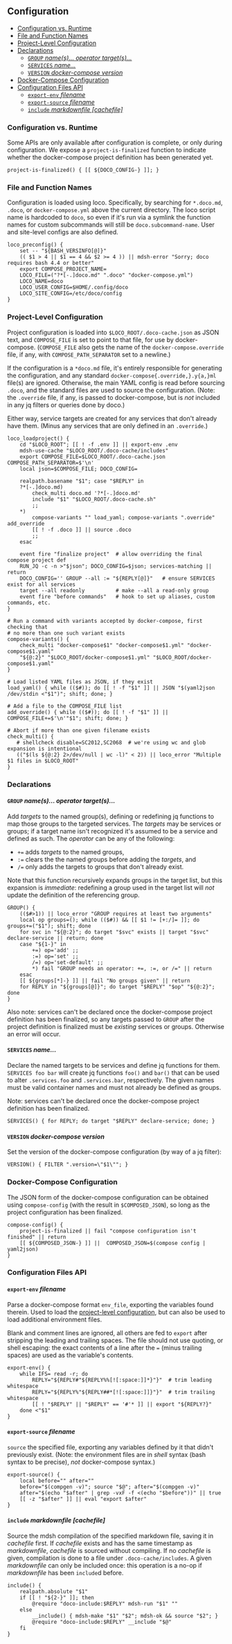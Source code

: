 ## Configuration

<!-- toc -->

- [Configuration vs. Runtime](#configuration-vs-runtime)
- [File and Function Names](#file-and-function-names)
- [Project-Level Configuration](#project-level-configuration)
- [Declarations](#declarations)
  * [`GROUP` *name(s)... operator target(s)...*](#group-names-operator-targets)
  * [`SERVICES` *name...*](#services-name)
  * [`VERSION` *docker-compose version*](#version-docker-compose-version)
- [Docker-Compose Configuration](#docker-compose-configuration)
- [Configuration Files API](#configuration-files-api)
  * [`export-env` *filename*](#export-env-filename)
  * [`export-source` *filename*](#export-source-filename)
  * [`include` *markdownfile [cachefile]*](#include-markdownfile-cachefile)

<!-- tocstop -->

### Configuration vs. Runtime

Some APIs are only available after configuration is complete, or only during configuration.  We expose a `project-is-finalized` function to indicate whether the docker-compose project definition has been generated yet.

```shell
project-is-finalized() { [[ ${DOCO_CONFIG-} ]]; }
```

### File and Function Names

Configuration is loaded using loco.  Specifically, by searching for `*.doco.md`, `.doco`, or `docker-compose.yml` above the current directory.  The loco script name is hardcoded to `doco`, so even if it's run via a symlink the function names for custom subcommands will still be `doco.subcommand-name`.  User and site-level configs are also defined.

```shell
loco_preconfig() {
    set -- "${BASH_VERSINFO[@]}"
    (( $1 > 4 || $1 == 4 && $2 >= 4 )) || mdsh-error "Sorry; doco requires bash 4.4 or better"
    export COMPOSE_PROJECT_NAME=
    LOCO_FILE=("?*[-.]doco.md" ".doco" "docker-compose.yml")
    LOCO_NAME=doco
    LOCO_USER_CONFIG=$HOME/.config/doco
    LOCO_SITE_CONFIG=/etc/doco/config
}
```

### Project-Level Configuration

Project configuration is loaded into `$LOCO_ROOT/.doco-cache.json` as JSON text, and `COMPOSE_FILE` is set to point to that file, for use by docker-compose.  (`COMPOSE_FILE` also gets the name of the `docker-compose.override` file, if any, with  `COMPOSE_PATH_SEPARATOR` set to a newline.)

If the configuration is a `*doco.md` file, it's entirely responsible for generating the configuration, and any standard `docker-compose{.override,}.y{a,}ml` file(s) are ignored.  Otherwise, the main YAML config is read before sourcing `.doco`, and the standard files are used to source the configuration.  (Note: the `.override` file, if any, is passed to docker-compose, but is *not* included in any jq filters or queries done by doco.)

Either way, service targets are created for any services that don't already have them.  (Minus any services that are only defined in an `.override`.)

```shell
loco_loadproject() {
    cd "$LOCO_ROOT"; [[ ! -f .env ]] || export-env .env
    mdsh-use-cache "$LOCO_ROOT/.doco-cache/includes"
    export COMPOSE_FILE=$LOCO_ROOT/.doco-cache.json COMPOSE_PATH_SEPARATOR=$'\n'
    local json=$COMPOSE_FILE; DOCO_CONFIG=

    realpath.basename "$1"; case "$REPLY" in
    ?*[-.]doco.md)
        check_multi doco.md '?*[-.]doco.md'
        include "$1" "$LOCO_ROOT/.doco-cache.sh"
        ;;
    *)
        compose-variants "" load_yaml; compose-variants ".override" add_override
        [[ ! -f .doco ]] || source .doco
        ;;
    esac

    event fire "finalize project"  # allow overriding the final compose project def
    RUN_JQ -c -n >"$json"; DOCO_CONFIG=$json; services-matching || return
    DOCO_CONFIG='' GROUP --all := "${REPLY[@]}"   # ensure SERVICES exist for all services
    target --all readonly          # make --all a read-only group
    event fire "before commands"   # hook to set up aliases, custom commands, etc.
}

# Run a command with variants accepted by docker-compose, first checking that
# no more than one such variant exists
compose-variants() {
    check_multi "docker-compose$1" "docker-compose$1.yml" "docker-compose$1.yaml"
    "${@:2}" "$LOCO_ROOT/docker-compose$1.yml" "$LOCO_ROOT/docker-compose$1.yaml"
}

# Load listed YAML files as JSON, if they exist
load_yaml() { while (($#)); do [[ ! -f "$1" ]] || JSON "$(yaml2json /dev/stdin <"$1")"; shift; done; }

# Add a file to the COMPOSE_FILE list
add_override() { while (($#)); do [[ ! -f "$1" ]] || COMPOSE_FILE+=$'\n'"$1"; shift; done; }

# Abort if more than one given filename exists
check_multi() {
   # shellcheck disable=SC2012,SC2068  # we're using wc and glob expansion is intentional
   (("$(ls ${@:2} 2>/dev/null | wc -l)" < 2)) || loco_error "Multiple $1 files in $LOCO_ROOT"
}
```

### Declarations

#### `GROUP` *name(s)... operator target(s)...*

Add *targets* to the named group(s), defining or redefining jq functions to map those groups to the targeted services.  The *targets* may be services or groups; if a target name isn't recognized it's assumed to be a service and defined as such.  The *operator* can be any of the following:

* `+=` adds *targets* to the named groups,
* `:=` clears the the named groups before adding the *targets*, and
* `/=` only adds the targets to groups that don't already exist.

Note that this function recursively expands groups in the target list, but this expansion is *immediate*: redefining a group used in the target list will *not* update the definition of the referencing group.

```shell
GROUP() {
    (($#>1)) || loco_error "GROUP requires at least two arguments"
    local op groups=(); while (($#)) && [[ $1 != [+:/]= ]]; do groups+=("$1"); shift; done
    for svc in "${@:2}"; do target "$svc" exists || target "$svc" declare-service || return; done
    case "${1-}" in
        +=) op='add' ;;
        :=) op='set' ;;
        /=) op='set-default' ;;
        *) fail "GROUP needs an operator: +=, :=, or /=" || return
    esac
    [[ ${groups[*]-} ]] || fail "No groups given" || return
    for REPLY in "${groups[@]}"; do target "$REPLY" "$op" "${@:2}"; done
}
```

Also note: services can't be declared once the docker-compose project definition has been finalized, so any targets passed to `GROUP` after the project definition is finalized must be *existing* services or groups.  Otherwise an error will occur.

#### `SERVICES` *name...*

Declare the named targets to be services and define jq functions for them.  `SERVICES foo bar` will create jq functions `foo()` and `bar()` that can be used to alter `.services.foo` and `.services.bar`, respectively.  The given names must be valid container names and must not already be defined as groups.

Note: services can't be declared once the docker-compose project definition has been finalized.

```shell
SERVICES() { for REPLY; do target "$REPLY" declare-service; done; }
```

#### `VERSION` *docker-compose version*

Set the version of the docker-compose configuration (by way of a jq filter):

```shell
VERSION() { FILTER ".version=\"$1\""; }
```

### Docker-Compose Configuration

The JSON form of the docker-compose configuration can be obtained using `compose-config` (with the result in `$COMPOSED_JSON`), so long as the project configuration has been finalized.

```shell
compose-config() {
	project-is-finalized || fail "compose configuration isn't finished" || return
	[[ ${COMPOSED_JSON-} ]] ||	COMPOSED_JSON=$(compose config | yaml2json)
}
```

### Configuration Files API

#### `export-env` *filename*

Parse a docker-compose format `env_file`, exporting the variables found therein.  Used to load the [project-level configuration](#project-level-configuration), but can also be used to load additional environment files.

Blank and comment lines are ignored, all others are fed to `export` after stripping the leading and trailing spaces.  The file should not use quoting, or shell escaping: the exact contents of a line after the `=` (minus trailing spaces) are used as the variable's contents.

```shell
export-env() {
    while IFS= read -r; do
        REPLY="${REPLY#"${REPLY%%[![:space:]]*}"}"  # trim leading whitespace
        REPLY="${REPLY%"${REPLY##*[![:space:]]}"}"  # trim trailing whitespace
        [[ ! "$REPLY" || "$REPLY" == '#'* ]] || export "${REPLY?}"
    done <"$1"
}
```

#### `export-source` *filename*

`source` the specified file, exporting any variables defined by it that didn't previously exist.  (Note: the environment files are in *shell* syntax (bash syntax to be precise), *not* docker-compose syntax.)

```shell
export-source() {
    local before="" after=""
    before="$(compgen -v)"; source "$@"; after="$(compgen -v)"
    after="$(echo "$after" | grep -vxF -f <(echo "$before"))" || true
    [[ -z "$after" ]] || eval "export $after"
}
```

#### `include` *markdownfile [cachefile]*

Source the mdsh compilation  of the specified markdown file, saving it in *cachefile* first.  If *cachefile* exists and has the same timestamp as *markdownfile*, *cachefile* is sourced without compiling.  If no *cachefile* is given, compilation is done to a file under `.doco-cache/includes`.  A given *markdownfile* can only be included once: this operation is a no-op if *markdownfile* has been `include`d  before.

```shell
include() {
    realpath.absolute "$1"
    if [[ ! "${2-}" ]]; then
        @require "doco-include:$REPLY" mdsh-run "$1" ""
    else
        __include() { mdsh-make "$1" "$2"; mdsh-ok && source "$2"; }
        @require "doco-include:$REPLY" __include "$@"
    fi
}
```

